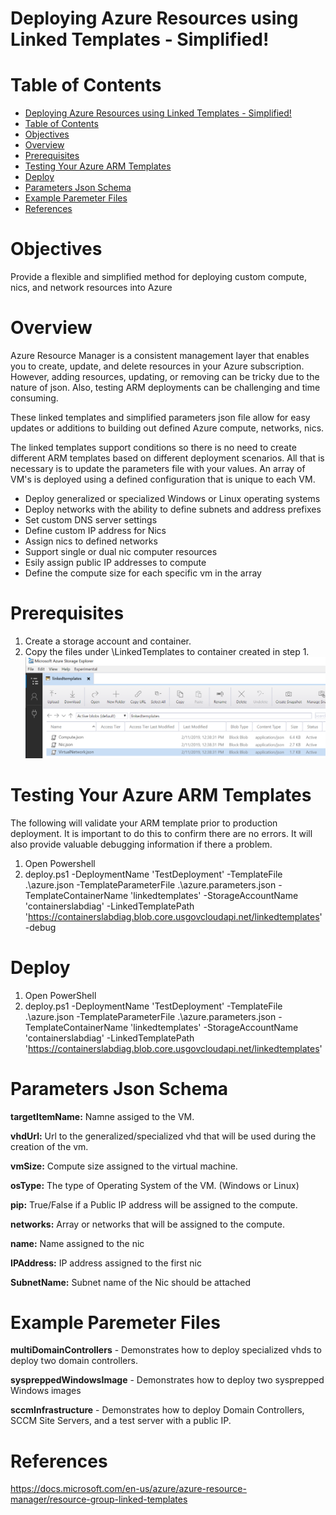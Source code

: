 # Deploying Azure Resources using Linked Templates - Simplified!

# Table of Contents
- [Deploying Azure Resources using Linked Templates - Simplified!](#deploying-azure-resources-using-linked-templates---simplified)
- [Table of Contents](#table-of-contents)
- [Objectives](#objectives)
- [Overview](#overview)
- [Prerequisites](#prerequisites)
- [Testing Your Azure ARM Templates](#testing-your-azure-arm-templates)
- [Deploy](#deploy)
- [Parameters Json Schema](#parameters-json-schema)
- [Example Paremeter Files](#example-paremeter-files)
- [References](#references)

<a name="objectives"></a>
# Objectives
Provide a flexible and simplified method for deploying custom compute, nics, and network resources into Azure

<a name="overview"></a>
# Overview
Azure Resource Manager is a consistent management layer that enables you to create, update, and delete resources in your Azure subscription.  However, adding resources, updating, or removing can be tricky due to the nature of json.  Also, testing ARM deployments can be challenging and time consuming.

These linked templates and simplified parameters json file allow for easy updates or additions to building out defined Azure compute, networks, nics.

The linked templates support conditions so there is no need to create different ARM templates based on different deployment scenarios.  All that is necessary is to update the parameters file with your values.  An array of VM's is deployed using a defined configuration that is unique to each VM.

- Deploy generalized or specialized Windows or Linux operating systems
- Deploy networks with the ability to define subnets and address prefixes
- Set custom DNS server settings
- Define custom IP address for Nics
- Assign nics to defined networks
- Support single or dual nic computer resources
- Esily assign public IP addresses to compute
- Define the compute size for each specific vm in the array

<a name="prerequisites"></a>
# Prerequisites
1. Create a storage account and container.
2. Copy the files under \LinkedTemplates to container created in step 1.
  ![alt text][linkedtemplates]

<a name="testing"></a>
# Testing Your Azure ARM Templates
The following will validate your ARM template prior to production deployment.  It is important to do this to confirm there are no errors.  It will also provide valuable debugging information if there a problem.

1. Open Powershell
2. deploy.ps1 -DeploymentName 'TestDeployment' -TemplateFile .\azure.json -TemplateParameterFile
.\azure.parameters.json -TemplateContainerName 'linkedtemplates' -StorageAccountName 'containerslabdiag' -LinkedTemplatePath 'https://containerslabdiag.blob.core.usgovcloudapi.net/linkedtemplates' -debug



<a name="deploy"></a>
# Deploy
1. Open PowerShell
2. deploy.ps1 -DeploymentName 'TestDeployment' -TemplateFile .\azure.json -TemplateParameterFile
.\azure.parameters.json -TemplateContainerName 'linkedtemplates' -StorageAccountName 'containerslabdiag' -LinkedTemplatePath 'https://containerslabdiag.blob.core.usgovcloudapi.net/linkedtemplates'

<a name="parameters"></a>
# Parameters Json Schema

**targetItemName:** Namne assiged to the VM.

**vhdUrl:** Url to the generalized/specialized vhd that will be used during the creation of the vm.

**vmSize:** Compute size assigned to the virtual machine.

**osType:** The type of Operating System of the VM. (Windows or Linux)

**pip:** True/False if a Public IP address will be assigned to the compute.

**networks:** Array or networks that will be assigned to the compute.

**name:** Name assigned to the nic

**IPAddress:** IP address assigned to the first nic

**SubnetName:** Subnet name of the Nic should be attached

<a name="Example Parameter Files"></a>
# Example Paremeter Files

**multiDomainControllers** - Demonstrates how to deploy specialized vhds to deploy two domain controllers.

**syspreppedWindowsImage** - Demonstrates how to deploy two sysprepped Windows images

**sccmInfrastructure** - Demonstrates how to deploy Domain Controllers, SCCM Site Servers, and a test server with a public IP.

<a name="references"></a>
# References
https://docs.microsoft.com/en-us/azure/azure-resource-manager/resource-group-linked-templates


[linkedtemplates]: images/linkedtemplates.png "LinkedTemplates"